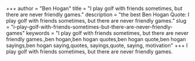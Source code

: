 +++
author = "Ben Hogan"
title = "I play golf with friends sometimes, but there are never friendly games."
description = "the best Ben Hogan Quote: I play golf with friends sometimes, but there are never friendly games."
slug = "i-play-golf-with-friends-sometimes-but-there-are-never-friendly-games"
keywords = "I play golf with friends sometimes, but there are never friendly games.,ben hogan,ben hogan quotes,ben hogan quote,ben hogan sayings,ben hogan saying,quotes, sayings,quote, saying, motivation"
+++
I play golf with friends sometimes, but there are never friendly games.
